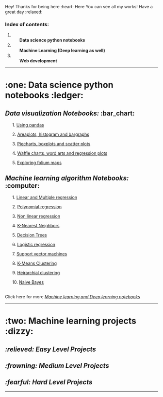 <link rel="stylesheet" href="styles.css">
Hey! Thanks for being here :heart: Here You can see all my works! Have a great day :relaxed:

### Index of contents: 
1. <ol><b> Data science python notebooks </b> </ol>
2. <ol><b> Machine Learning (Deep learning as well) </b> </ol>
3. <ol><b> Web development </b> </ol>

<hr>
  <b> <h1> :one: Data science python notebooks :ledger: </h1> </b>
<section id="Notes">
  <h2><em> Data visualization Notebooks: </em> :bar_chart: </h2>
  <ol>1. <a href="https://github.com/shashilsravan/Machine-learning/blob/master/1.%20Using%20NBA_API%20%26%20Pandas%20intro.ipynb"> Using pandas </a></ol>
  <ol>2. <a href="https://github.com/shashilsravan/Machine-learning/blob/master/10.%20Areaplots%2C%20Histograms%20and%20bargraphs%20visualization.ipynb"> Areaplots, histogram and bargraphs </a></ol>
  <ol>3. <a href="https://github.com/shashilsravan/Machine-learning/blob/master/11.%20Pie%20charts%2C%20Box%20plots%20and%20Scatter%20plots%2C%20Bubble%20plots%20visualization.ipynb"> Piecharts, boxplots and scatter plots </a></ol>
  <ol>4. <a href="https://github.com/shashilsravan/Machine-learning/blob/master/12.%20Visualizing%20Waffle%20charts%2C%20Word%20charts%2C%20regression%20plots.ipynb"> Waffle charts, word arts and regression plots </a></ol>
  <ol>5. <a href="https://github.com/shashilsravan/Machine-learning/blob/master/13.%20Exploring%20folium%20maps.ipynb"> Exploring folium maps </a></ol>
  
  <h2><em> Machine learning algorithm Notebooks: </em> :computer: </h2>
  <ol> 1. <a href="https://github.com/shashilsravan/Machine-learning/blob/master/15.%20Simple%20Linear%20and%20Multi-Linear%20regression.ipynb"> Linear and Multiple regression </a>  </ol>
  <ol> 2. <a href="https://github.com/shashilsravan/Machine-learning/blob/master/16.%20Polynomial%20Regression.ipynb"> Polynomial regression </a> </ol> 
  <ol> 3. <a href="https://github.com/shashilsravan/Machine-learning/blob/master/17.%20Non-linear%20regression.ipynb"> Non linear regression </a> </ol> 
  <ol> 4. <a href="https://github.com/shashilsravan/Machine-learning/blob/master/18.%20K-Nearest-Neighbors.ipynb"> K-Nearest Neighbors </a> </ol>
  <ol> 5. <a href="https://github.com/shashilsravan/Machine-learning/blob/master/19.%20Decision%20Trees.ipynb"> Decision Trees </a> </ol>
  <ol> 6. <a href="https://github.com/shashilsravan/Machine-learning/blob/master/20.%20Logistic%20regression.ipynb"> Logistic regression </a> </ol>
  <ol> 7. <a href="https://github.com/shashilsravan/Machine-learning/blob/master/21.%20Support%20vector%20machines.ipynb"> Support vector machines </a> </ol>
  <ol> 8. <a href="https://github.com/shashilsravan/Machine-learning/blob/master/22.%20K-Means.ipynb"> K-Means Clustering </a> </ol>
  <ol> 9. <a href="https://github.com/shashilsravan/Machine-learning/blob/master/23.%20Hierarchical%20Clustering.ipynb"> Heirarchial clustering </a> </ol>
  <ol> 10. <a href="https://github.com/shashilsravan/Machine-learning/blob/master/All%20with%20ML/005%20Naive%20Bayes.ipynb"> Naive Bayes </a> </ol>
  <br>
  Click here for more <a href="https://github.com/shashilsravan/Machine-learning/tree/master/All%20with%20ML"> <em> Machine learning and Deep learning notebooks </em> </a>
</section>

<hr>
<b><h1> :two:  Machine learning projects :dizzy: </h1> </b>
<section id="ML">
  <h2><em> :relieved: Easy Level Projects </em></h2>
  <h2><em> :frowning: Medium Level Projects </em></h2>
  <h2><em> :fearful: Hard Level Projects </em></h2>
</section>

<hr>

<section id="Web">
  


</section>
